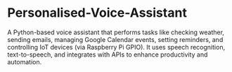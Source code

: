 # Personalised-Voice-Assistant
A Python-based voice assistant that performs tasks like checking weather, sending emails, managing Google Calendar events, setting reminders, and controlling IoT devices (via Raspberry Pi GPIO). It uses speech recognition, text-to-speech, and integrates with APIs to enhance productivity and automation.
